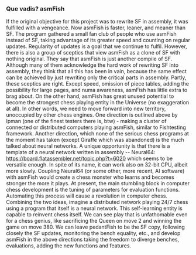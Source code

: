 ### Que vadis? asmFish
If the original objective for this project was to rewrite SF in assembly, it was fulfilled with a vengeance. Now asmFish is faster, leaner, and meaner than SF. The program gathered a small fan club of people who use asmFish instead of SF, taking advantage of its greater speed and counting on regular updates. Regularity of updates is a goal that we continue to fulfil.
However, there is also a group of sceptics that view asmFish as a clone of SF with nothing original. They say that asmFish is just another compile of SF. Although many of them acknowledge the hard work of rewriting SF into assembly, they think that all this has been in vain, because the same effect can be achieved by just rewriting only the critical parts in assembly.
Partly, these sceptics are right. Except speed, omission of piece tables, adding the possibility for large pages, and numa awareness, asmFish has little extra to brag about. On the other hand, asmFish has great unused potential to become the strongest chess playing entity in the Universe (no exaggeration at all). In other words, we need to move forward into new territory, unoccupied by other chess engines. One direction is outlined above by Ipman (one of the finest testers there is, btw) - making a cluster of connected or distributed computers playing asmFish, similar to Fishtesting framework.
Another direction, which none of the serious chess programs at the moment has taken (except Giraffe which was abandoned) is the much talked about neural networks. A unique opportunity is that there is a template of a neural network written in assembly -- Neural64: https://board.flatassembler.net/topic.php?t=6020 which seems to be versatile enough. In spite of its name, it can work also on 32-bit CPU, albeit more slowly. Coupling Neural64 (or some other, more recent, AI software) with asmFish would create a chess monster who learns and becomes stronger the more it plays. At present, the main stumbling block in computer chess development is the tuning of parameters for evaluation functions. Automating this process will cause a revolution in computer chess.
Combining the two ideas, imagine a distributed network playing 24/7 chess using a program that itself is a neural network. This self-learning entity is capable to reinvent chess itself. We can see play that is unfathomable even for a chess genius, like sacrificing the Queen on move 2 and winning the game on move 380.
We can leave pedantFish to be the SF copy, following closely the SF updates, monitoring the bench equality, etc., and develop asmFish in the above directions taking the freedom to diverge benches, evaluations, adding the new functions and features.
